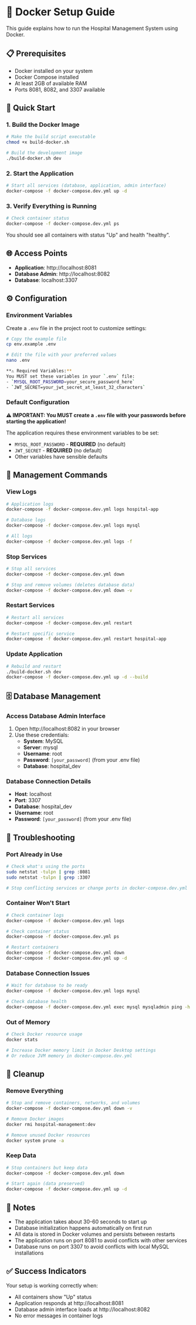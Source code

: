 # 🐳 Docker Setup Guide

This guide explains how to run the Hospital Management System using Docker.

## 📋 Prerequisites

- Docker installed on your system
- Docker Compose installed
- At least 2GB of available RAM
- Ports 8081, 8082, and 3307 available

## 🚀 Quick Start

### 1. Build the Docker Image

```bash
# Make the build script executable
chmod +x build-docker.sh

# Build the development image
./build-docker.sh dev
```

### 2. Start the Application

```bash
# Start all services (database, application, admin interface)
docker-compose -f docker-compose.dev.yml up -d
```

### 3. Verify Everything is Running

```bash
# Check container status
docker-compose -f docker-compose.dev.yml ps
```

You should see all containers with status "Up" and health "healthy".

## 🌐 Access Points

- **Application**: http://localhost:8081
- **Database Admin**: http://localhost:8082
- **Database**: localhost:3307

## ⚙️ Configuration

### Environment Variables

Create a `.env` file in the project root to customize settings:

```bash
# Copy the example file
cp env.example .env

# Edit the file with your preferred values
nano .env

**⚠️ Required Variables:**
You MUST set these variables in your `.env` file:
- `MYSQL_ROOT_PASSWORD=your_secure_password_here`
- `JWT_SECRET=your_jwt_secret_at_least_32_characters`
```

### Default Configuration

**⚠️ IMPORTANT: You MUST create a `.env` file with your passwords before starting the application!**

The application requires these environment variables to be set:

- `MYSQL_ROOT_PASSWORD` - **REQUIRED** (no default)
- `JWT_SECRET` - **REQUIRED** (no default)
- Other variables have sensible defaults

## 🔧 Management Commands

### View Logs

```bash
# Application logs
docker-compose -f docker-compose.dev.yml logs hospital-app

# Database logs
docker-compose -f docker-compose.dev.yml logs mysql

# All logs
docker-compose -f docker-compose.dev.yml logs -f
```

### Stop Services

```bash
# Stop all services
docker-compose -f docker-compose.dev.yml down

# Stop and remove volumes (deletes database data)
docker-compose -f docker-compose.dev.yml down -v
```

### Restart Services

```bash
# Restart all services
docker-compose -f docker-compose.dev.yml restart

# Restart specific service
docker-compose -f docker-compose.dev.yml restart hospital-app
```

### Update Application

```bash
# Rebuild and restart
./build-docker.sh dev
docker-compose -f docker-compose.dev.yml up -d --build
```

## 🗄️ Database Management

### Access Database Admin Interface

1. Open http://localhost:8082 in your browser
2. Use these credentials:
   - **System**: MySQL
   - **Server**: mysql
   - **Username**: root
   - **Password**: `[your_password]` (from your .env file)
   - **Database**: hospital_dev

### Database Connection Details

- **Host**: localhost
- **Port**: 3307
- **Database**: hospital_dev
- **Username**: root
- **Password**: `[your_password]` (from your .env file)

## 🐛 Troubleshooting

### Port Already in Use

```bash
# Check what's using the ports
sudo netstat -tulpn | grep :8081
sudo netstat -tulpn | grep :3307

# Stop conflicting services or change ports in docker-compose.dev.yml
```

### Container Won't Start

```bash
# Check container logs
docker-compose -f docker-compose.dev.yml logs

# Check container status
docker-compose -f docker-compose.dev.yml ps

# Restart containers
docker-compose -f docker-compose.dev.yml down
docker-compose -f docker-compose.dev.yml up -d
```

### Database Connection Issues

```bash
# Wait for database to be ready
docker-compose -f docker-compose.dev.yml logs mysql

# Check database health
docker-compose -f docker-compose.dev.yml exec mysql mysqladmin ping -h localhost -u root -p
```

### Out of Memory

```bash
# Check Docker resource usage
docker stats

# Increase Docker memory limit in Docker Desktop settings
# Or reduce JVM memory in docker-compose.dev.yml
```

## 🧹 Cleanup

### Remove Everything

```bash
# Stop and remove containers, networks, and volumes
docker-compose -f docker-compose.dev.yml down -v

# Remove Docker images
docker rmi hospital-management:dev

# Remove unused Docker resources
docker system prune -a
```

### Keep Data

```bash
# Stop containers but keep data
docker-compose -f docker-compose.dev.yml down

# Start again (data preserved)
docker-compose -f docker-compose.dev.yml up -d
```

## 📝 Notes

- The application takes about 30-60 seconds to start up
- Database initialization happens automatically on first run
- All data is stored in Docker volumes and persists between restarts
- The application runs on port 8081 to avoid conflicts with other services
- Database runs on port 3307 to avoid conflicts with local MySQL installations

## ✅ Success Indicators

Your setup is working correctly when:

- All containers show "Up" status
- Application responds at http://localhost:8081
- Database admin interface loads at http://localhost:8082
- No error messages in container logs
